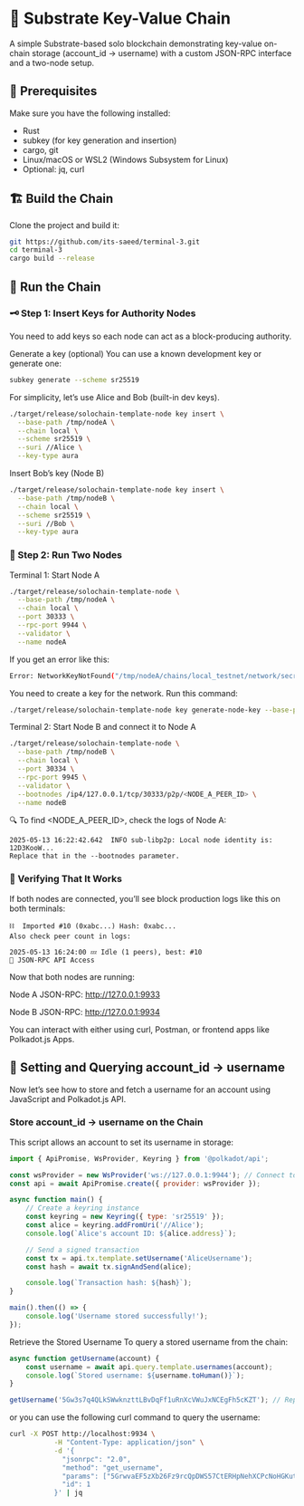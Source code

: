 # 🚀 Substrate Key-Value Chain
A simple Substrate-based solo blockchain demonstrating key-value on-chain storage (account_id → username) with a custom JSON-RPC interface and a two-node setup.

## 🧱 Prerequisites
Make sure you have the following installed:

- Rust
- subkey (for key generation and insertion)
- cargo, git
- Linux/macOS or WSL2 (Windows Subsystem for Linux)
- Optional: jq, curl


## 🏗️ Build the Chain
Clone the project and build it:

```bash
git https://github.com/its-saeed/terminal-3.git
cd terminal-3
cargo build --release
```

## 🔗 Run the Chain

### 🗝️ Step 1: Insert Keys for Authority Nodes
You need to add keys so each node can act as a block-producing authority.

Generate a key (optional)
You can use a known development key or generate one:

```bash
subkey generate --scheme sr25519
```

For simplicity, let’s use Alice and Bob (built-in dev keys).

```bash
./target/release/solochain-template-node key insert \
  --base-path /tmp/nodeA \
  --chain local \
  --scheme sr25519 \
  --suri //Alice \
  --key-type aura
```
Insert Bob’s key (Node B)
```bash
./target/release/solochain-template-node key insert \
  --base-path /tmp/nodeB \
  --chain local \
  --scheme sr25519 \
  --suri //Bob \
  --key-type aura
```

### 🏃 Step 2: Run Two Nodes

Terminal 1: Start Node A

```bash
./target/release/solochain-template-node \
  --base-path /tmp/nodeA \
  --chain local \
  --port 30333 \
  --rpc-port 9944 \
  --validator \
  --name nodeA
```

If you get an error like this:

```bash
Error: NetworkKeyNotFound("/tmp/nodeA/chains/local_testnet/network/secret_ed25519")
```
You need to create a key for the network. Run this command:

```bash
./target/release/solochain-template-node key generate-node-key --base-path /tmp/nodeA
```

Terminal 2: Start Node B and connect it to Node A

```bash
./target/release/solochain-template-node \
  --base-path /tmp/nodeB \
  --chain local \
  --port 30334 \
  --rpc-port 9945 \
  --validator \
  --bootnodes /ip4/127.0.0.1/tcp/30333/p2p/<NODE_A_PEER_ID> \
  --name nodeB
```

🔍 To find <NODE_A_PEER_ID>, check the logs of Node A:

```log
2025-05-13 16:22:42.642  INFO sub-libp2p: Local node identity is: 12D3KooW...
Replace that in the --bootnodes parameter.
```

### 🔎 Verifying That It Works
If both nodes are connected, you’ll see block production logs like this on both terminals:

```log
⛓️  Imported #10 (0xabc...) Hash: 0xabc...
Also check peer count in logs:
```

```log
2025-05-13 16:24:00 💤 Idle (1 peers), best: #10
📡 JSON-RPC API Access
```

Now that both nodes are running:

Node A JSON-RPC: http://127.0.0.1:9933

Node B JSON-RPC: http://127.0.0.1:9934

You can interact with either using curl, Postman, or frontend apps like Polkadot.js Apps.

## 🔑 Setting and Querying account_id → username
Now let’s see how to store and fetch a username for an account using JavaScript and Polkadot.js API.

### Store account_id → username on the Chain
This script allows an account to set its username in storage:

```javascript
import { ApiPromise, WsProvider, Keyring } from '@polkadot/api';

const wsProvider = new WsProvider('ws://127.0.0.1:9944'); // Connect to Node B
const api = await ApiPromise.create({ provider: wsProvider });

async function main() {
    // Create a keyring instance
    const keyring = new Keyring({ type: 'sr25519' });
    const alice = keyring.addFromUri('//Alice');
    console.log(`Alice's account ID: ${alice.address}`);

    // Send a signed transaction
    const tx = api.tx.template.setUsername('AliceUsername');
    const hash = await tx.signAndSend(alice);

    console.log(`Transaction hash: ${hash}`);
}

main().then(() => {
    console.log('Username stored successfully!');
});
```

Retrieve the Stored Username
To query a stored username from the chain:
```javascript
async function getUsername(account) {
    const username = await api.query.template.usernames(account);
    console.log(`Stored username: ${username.toHuman()}`);
}

getUsername('5Gw3s7q4QLkSWwknzttLBvDqFf1uRnXcVWuJxNCEgFh5cKZT'); // Replace with Alice's Account ID
```
or you can use the following curl command to query the username:

```bash
curl -X POST http://localhost:9934 \
           -H "Content-Type: application/json" \
           -d '{
             "jsonrpc": "2.0",
             "method": "get_username",
             "params": ["5GrwvaEF5zXb26Fz9rcQpDWS57CtERHpNehXCPcNoHGKutQY"],
             "id": 1
           }' | jq
```
